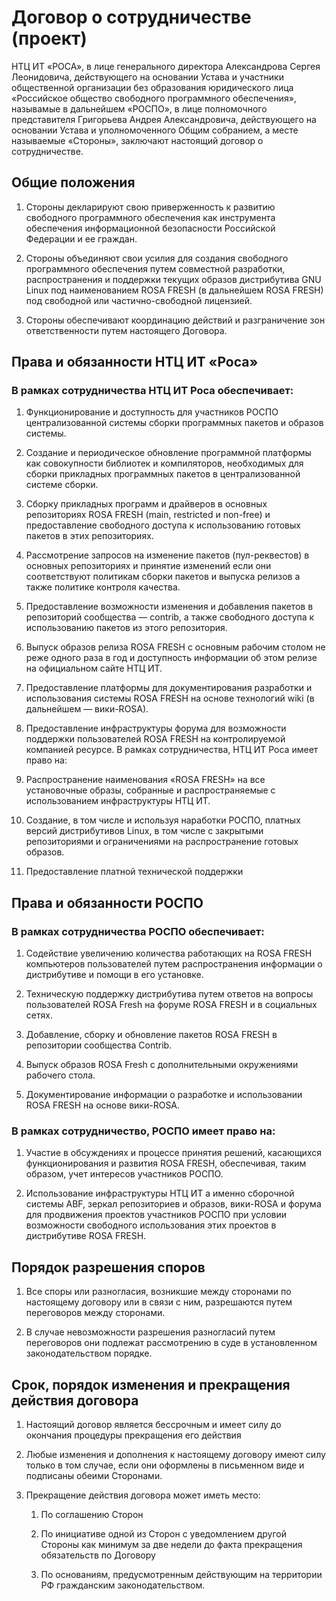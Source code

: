 # Договор о сотрудничестве (проект)

НТЦ ИТ «РОСА», в лице генерального директора Александрова Сергея Леонидовича, действующего на основании Устава и участники общественной организации без образования юридического лица «Российское общество свободного программного обеспечения», называмые в дальнейшем «РОСПО», в лице полномочного представителя Григорьева Андрея Александровича, действующего на основании Устава и уполномоченного Общим собранием, а месте называемые «Стороны», заключают настоящий договор о сотрудничестве.

## Общие положения

1.  Стороны декларируют свою приверженность к развитию свободного программного обеспечения как инструмента обеспечения информационной безопасности Российской Федерации и ее граждан.

0.  Стороны объединяют свои усилия для создания свободного программного обеспечения путем совместной разработки, распространения и поддержки текущих образов дистрибутива GNU  Linux под наименованием ROSA FRESH (в дальнейшем ROSA FRESH) под свободной или частично-свободной лицензией.

0.  Стороны обеспечивают координацию действий и разграничение зон ответственности путем настоящего Договора.

## Права и обязанности НТЦ ИТ «Роса»

### В рамках сотрудничества НТЦ ИТ Роса обеспечивает:

1.  Функционирование и доступность для участников РОСПО централизованной системы сборки программных пакетов и образов системы.

0.  Создание и периодическое обновление программной платформы как совокупности библиотек и компиляторов, необходимых для сборки прикладных программных пакетов в централизованной системе  сборки.

0.  Сборку прикладных программ и драйверов в основных репозиториях ROSA FRESH (main, restricted и non-free) и предоставление свободного доступа к использованию готовых пакетов в этих репозиториях.

0.  Рассмотрение запросов на изменение пакетов (пул-реквестов) в основных репозиториях и принятие изменений если они соответствуют политикам сборки пакетов и выпуска релизов а также политике контроля качества.

0.  Предоставление возможности изменения и добавления пакетов в репозиторий сообщества — contrib, а также свободного доступа к использованию пакетов из этого репозитория.

0.  Выпуск образов релиза ROSA FRESH с основным рабочим столом не реже одного раза в год и доступность информации об этом релизе на официальном сайте НТЦ ИТ.

0.  Предоставление платформы для документирования разработки и использования системы ROSA FRESH на основе технологий wiki (в дальнейшем — вики-ROSA).

0.  Предоставление инфраструктуры форума для возможности поддержки пользователей ROSA FRESH на контролируемой компанией ресурсе. В рамках сотрудничества, НТЦ ИТ Роса имеет право на:

0.  Распространение наименования «ROSA FRESH» на все установочные образы, собранные и распространяемые с использованием инфраструктуры НТЦ ИТ.

0. Создание, в том числе и используя наработки РОСПО, платных версий дистрибутивов Linux, в том числе с закрытыми репозиториями и ограничениями на распространение готовых образов.

0. Предоставление платной технической поддержки
 
## Права и обязанности РОСПО

### В рамках сотрудничества РОСПО обеспечивает:

1.  Содействие увеличению количества работающих на ROSA FRESH компьютеров пользователей путем распространения информации о дистрибутиве и помощи в его установке.

0.  Техническую поддержку дистрибутива путем ответов на вопросы пользователей ROSA Fresh на форуме ROSA FRESH и в социальных сетях.

0.  Добавление, сборку и обновление пакетов ROSA FRESH в репозитории сообщества Contrib.

0.  Выпуск образов ROSA Fresh c дополнительными окружениями рабочего стола.

0.  Документирование информации о разработке и использовании ROSA FRESH на основе вики-ROSA.

### В рамках сотрудничество, РОСПО имеет право на:

1. Участие в обсуждениях и процессе принятия решений, касающихся функционирования и развития ROSA FRESH, обеспечивая, таким образом, учет интересов участников РОСПО.

0.  Использование инфраструктуры НТЦ ИТ а именно сборочной системы ABF, зеркал репозиториев и образов, вики-ROSA и форума для продвижения проектов участников РОСПО при условии возможности свободного использования этих проектов в дистрибутиве ROSA FRESH.

##  Порядок разрешения споров

1.  Все споры или разногласия, возникшие между сторонами по настоящему договору или в связи с ним, разрешаются путем переговоров между сторонами.

0.  В случае невозможности разрешения разногласий путем переговоров они подлежат рассмотрению в суде в установленном законодательством порядке.

## Срок, порядок изменения и прекращения действия договора

1. Настоящий договор является бессрочным и имеет силу до окончания процедуры прекращения его действия

0.  Любые изменения и дополнения к настоящему договору имеют силу только в том случае, если они оформлены в письменном виде и  подписаны обеими Сторонами.

0.  Прекращение действия договора может иметь место:

	1.  По соглашению Сторон

	0.  По инициативе одной из Сторон с уведомлением другой Стороны как минимум за две недели до факта прекращения обязательств по Договору

	0.  По основаниям, предусмотренным действующим на территории РФ гражданским законодательством.


